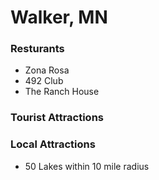 # Walker, MN

### Resturants
- Zona Rosa
- 492 Club
- The Ranch House

### Tourist Attractions

### Local Attractions 
- 50 Lakes within 10 mile radius
